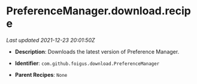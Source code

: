 # PreferenceManager.download.recipe

_Last updated 2021-12-23 20:01:50Z_

- **Description**: Downloads the latest version of Preference Manager.

- **Identifier**: `com.github.foigus.download.PreferenceManager`

- **Parent Recipes**: `None`
